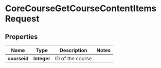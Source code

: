 

# CoreCourseGetCourseContentItemsRequest


## Properties

| Name | Type | Description | Notes |
|------------ | ------------- | ------------- | -------------|
|**courseid** | **Integer** | ID of the course |  |




